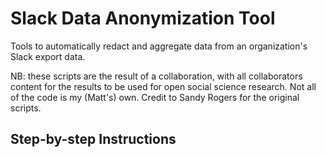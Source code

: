 # Slack Data Anonymization Tool

Tools to automatically redact and aggregate data from an organization's Slack export data.

NB: these scripts are the result of a collaboration, with all collaborators content for the results to be used for open social science research. Not all of the code is my (Matt's) own. Credit to Sandy Rogers for the original scripts. 

## Step-by-step Instructions

